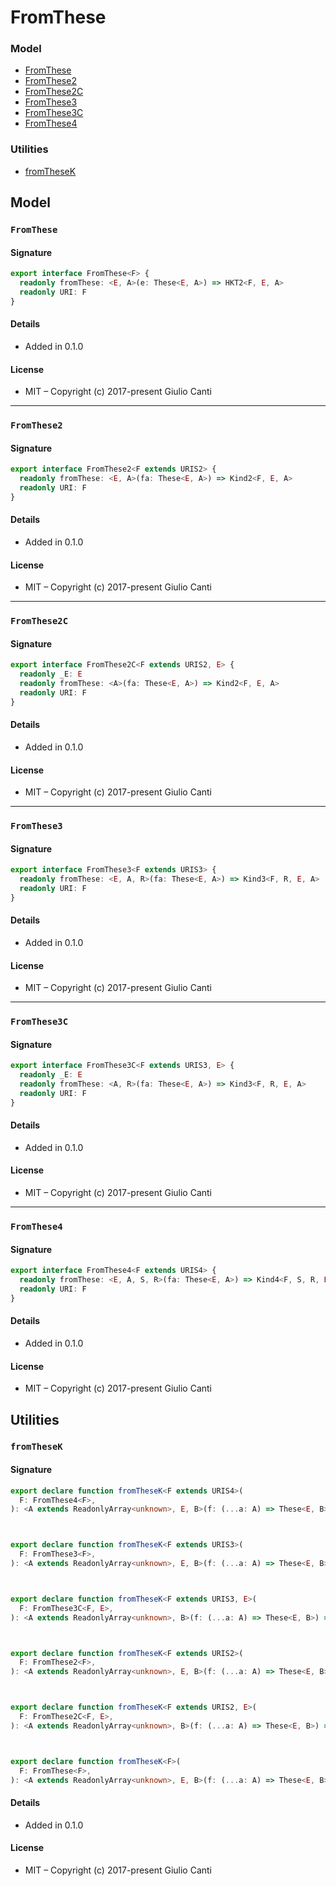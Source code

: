
# FromThese







### Model

* [FromThese](#fromthese)
* [FromThese2](#fromthese2)
* [FromThese2C](#fromthese2c)
* [FromThese3](#fromthese3)
* [FromThese3C](#fromthese3c)
* [FromThese4](#fromthese4)

### Utilities

* [fromTheseK](#fromthesek)

## Model


### `FromThese`




#### Signature

```typescript
export interface FromThese<F> {
  readonly fromThese: <E, A>(e: These<E, A>) => HKT2<F, E, A>
  readonly URI: F
}
```

#### Details

* Added in 0.1.0


#### License

* MIT – Copyright (c) 2017-present Giulio Canti

---


### `FromThese2`




#### Signature

```typescript
export interface FromThese2<F extends URIS2> {
  readonly fromThese: <E, A>(fa: These<E, A>) => Kind2<F, E, A>
  readonly URI: F
}
```

#### Details

* Added in 0.1.0


#### License

* MIT – Copyright (c) 2017-present Giulio Canti

---


### `FromThese2C`




#### Signature

```typescript
export interface FromThese2C<F extends URIS2, E> {
  readonly _E: E
  readonly fromThese: <A>(fa: These<E, A>) => Kind2<F, E, A>
  readonly URI: F
}
```

#### Details

* Added in 0.1.0


#### License

* MIT – Copyright (c) 2017-present Giulio Canti

---


### `FromThese3`




#### Signature

```typescript
export interface FromThese3<F extends URIS3> {
  readonly fromThese: <E, A, R>(fa: These<E, A>) => Kind3<F, R, E, A>
  readonly URI: F
}
```

#### Details

* Added in 0.1.0


#### License

* MIT – Copyright (c) 2017-present Giulio Canti

---


### `FromThese3C`




#### Signature

```typescript
export interface FromThese3C<F extends URIS3, E> {
  readonly _E: E
  readonly fromThese: <A, R>(fa: These<E, A>) => Kind3<F, R, E, A>
  readonly URI: F
}
```

#### Details

* Added in 0.1.0


#### License

* MIT – Copyright (c) 2017-present Giulio Canti

---


### `FromThese4`




#### Signature

```typescript
export interface FromThese4<F extends URIS4> {
  readonly fromThese: <E, A, S, R>(fa: These<E, A>) => Kind4<F, S, R, E, A>
  readonly URI: F
}
```

#### Details

* Added in 0.1.0


#### License

* MIT – Copyright (c) 2017-present Giulio Canti

## Utilities


### `fromTheseK`




#### Signature

```typescript
export declare function fromTheseK<F extends URIS4>(
  F: FromThese4<F>,
): <A extends ReadonlyArray<unknown>, E, B>(f: (...a: A) => These<E, B>) => <S, R>(...a: A) => Kind4<F, S, R, E, B>



export declare function fromTheseK<F extends URIS3>(
  F: FromThese3<F>,
): <A extends ReadonlyArray<unknown>, E, B>(f: (...a: A) => These<E, B>) => <R>(...a: A) => Kind3<F, R, E, B>



export declare function fromTheseK<F extends URIS3, E>(
  F: FromThese3C<F, E>,
): <A extends ReadonlyArray<unknown>, B>(f: (...a: A) => These<E, B>) => <R>(...a: A) => Kind3<F, R, E, B>



export declare function fromTheseK<F extends URIS2>(
  F: FromThese2<F>,
): <A extends ReadonlyArray<unknown>, E, B>(f: (...a: A) => These<E, B>) => (...a: A) => Kind2<F, E, B>



export declare function fromTheseK<F extends URIS2, E>(
  F: FromThese2C<F, E>,
): <A extends ReadonlyArray<unknown>, B>(f: (...a: A) => These<E, B>) => (...a: A) => Kind2<F, E, B>



export declare function fromTheseK<F>(
  F: FromThese<F>,
): <A extends ReadonlyArray<unknown>, E, B>(f: (...a: A) => These<E, B>) => (...a: A) => HKT2<F, E, B>

```

#### Details

* Added in 0.1.0


#### License

* MIT – Copyright (c) 2017-present Giulio Canti